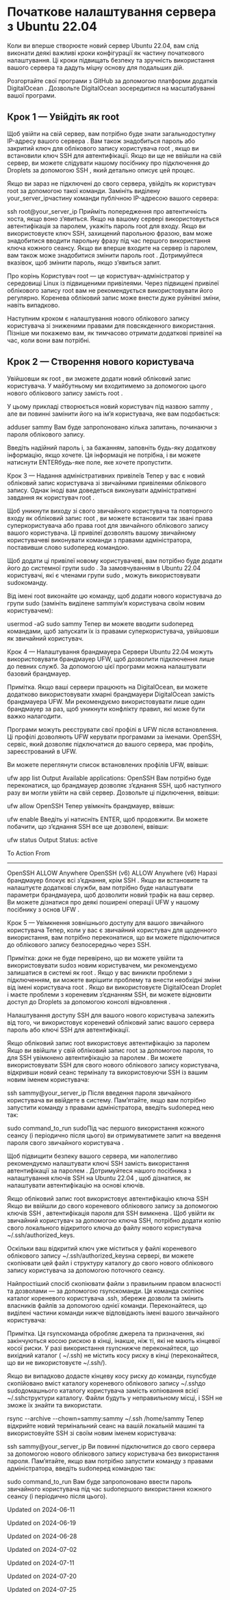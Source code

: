 # Початкове налаштування сервера з Ubuntu 22.04

Коли ви вперше створюєте новий сервер Ubuntu 22.04, вам слід виконати деякі важливі кроки конфігурації як частину початкового налаштування. Ці кроки підвищать безпеку та зручність використання вашого сервера та дадуть міцну основу для подальших дій.

Розгортайте свої програми з GitHub за допомогою платформи додатків DigitalOcean . Дозвольте DigitalOcean зосередитися на масштабуванні вашої програми.

## Крок 1 — Увійдіть як root
Щоб увійти на свій сервер, вам потрібно буде знати загальнодоступну IP-адресу вашого сервера . Вам також знадобиться пароль або закритий ключ для облікового запису користувача root , якщо ви встановили ключ SSH для автентифікації. Якщо ви ще не ввійшли на свій сервер, ви можете слідувати нашому посібнику про підключення до Droplets за допомогою SSH , який детально описує цей процес.

Якщо ви зараз не підключені до свого сервера, увійдіть як користувач root за допомогою такої команди. Замініть виділену your_server_ipчастину команди публічною IP-адресою вашого сервера:

ssh root@your_server_ip
Прийміть попередження про автентичність хоста, якщо воно з’явиться. Якщо на вашому сервері використовується автентифікація за паролем, укажіть пароль root для входу. Якщо ви використовуєте ключ SSH, захищений парольною фразою, вам може знадобитися вводити парольну фразу під час першого використання ключа кожного сеансу. Якщо ви вперше входите на сервер із паролем, вам також може знадобитися змінити пароль root . Дотримуйтеся вказівок, щоб змінити пароль, якщо з’явиться запит.

Про корінь
Користувач root — це користувач-адміністратор у середовищі Linux із підвищеними привілеями. Через підвищені привілеї облікового запису root вам не рекомендується використовувати його регулярно. Коренева обліковий запис може внести дуже руйнівні зміни, навіть випадково.

Наступним кроком є ​​налаштування нового облікового запису користувача зі зниженими правами для повсякденного використання. Пізніше ми покажемо вам, як тимчасово отримати додаткові привілеї на час, коли вони вам потрібні.

## Крок 2 — Створення нового користувача
Увійшовши як root , ви зможете додати новий обліковий запис користувача. У майбутньому ми входитимемо за допомогою цього нового облікового запису замість root .

У цьому прикладі створюється новий користувач під назвою sammy , але ви повинні замінити його на ім’я користувача, яке вам подобається:

adduser sammy
Вам буде запропоновано кілька запитань, починаючи з пароля облікового запису.

Введіть надійний пароль і, за бажанням, заповніть будь-яку додаткову інформацію, якщо хочете. Ця інформація не потрібна, і ви можете натиснути ENTERбудь-яке поле, яке хочете пропустити.

Крок 3 — Надання адміністративних привілеїв
Тепер у вас є новий обліковий запис користувача зі звичайними привілеями облікового запису. Однак іноді вам доведеться виконувати адміністративні завдання як користувач root .

Щоб уникнути виходу зі свого звичайного користувача та повторного входу як обліковий запис root , ви можете встановити так звані права суперкористувача або права root для звичайного облікового запису вашого користувача. Ці привілеї дозволять вашому звичайному користувачеві виконувати команди з правами адміністратора, поставивши слово sudoперед командою.

Щоб додати ці привілеї новому користувачеві, вам потрібно буде додати його до системної групи sudo . За замовчуванням в Ubuntu 22.04 користувачі, які є членами групи sudo , можуть використовувати sudoкоманду.

Від імені root виконайте цю команду, щоб додати нового користувача до групи sudo (замініть виділене sammyім’я користувача своїм новим користувачем):

usermod -aG sudo sammy
Тепер ви можете вводити sudoперед командами, щоб запускати їх із правами суперкористувача, увійшовши як звичайний користувач.

Крок 4 — Налаштування брандмауера
Сервери Ubuntu 22.04 можуть використовувати брандмауер UFW, щоб дозволити підключення лише до певних служб. За допомогою цієї програми можна налаштувати базовий брандмауер.

Примітка. Якщо ваші сервери працюють на DigitalOcean, ви можете додатково використовувати хмарні брандмауери DigitalOcean замість брандмауера UFW. Ми рекомендуємо використовувати лише один брандмауер за раз, щоб уникнути конфлікту правил, які може бути важко налагодити.

Програми можуть реєструвати свої профілі в UFW після встановлення. Ці профілі дозволяють UFW керувати програмами за іменами. OpenSSH, сервіс, який дозволяє підключатися до вашого сервера, має профіль, зареєстрований в UFW.

Ви можете переглянути список встановлених профілів UFW, ввівши:

ufw app list
Output
Available applications:
  OpenSSH
Вам потрібно буде переконатися, що брандмауер дозволяє з’єднання SSH, щоб наступного разу ви могли увійти на свій сервер. Дозвольте ці підключення, ввівши:

ufw allow OpenSSH
Тепер увімкніть брандмауер, ввівши:

ufw enable
Введіть yі натисніть ENTER, щоб продовжити. Ви можете побачити, що з’єднання SSH все ще дозволені, ввівши:

ufw status
Output
Status: active

To                         Action      From
--                         ------      ----
OpenSSH                    ALLOW       Anywhere
OpenSSH (v6)               ALLOW       Anywhere (v6)
Наразі брандмауер блокує всі з’єднання, крім SSH . Якщо ви встановите та налаштуєте додаткові служби, вам потрібно буде налаштувати параметри брандмауера, щоб дозволити новий трафік на ваш сервер. Ви можете дізнатися про деякі поширені операції UFW у нашому посібнику з основ UFW .

Крок 5 — Увімкнення зовнішнього доступу для вашого звичайного користувача
Тепер, коли у вас є звичайний користувач для щоденного використання, вам потрібно переконатися, що ви можете підключитися до облікового запису безпосередньо через SSH.

Примітка: доки не буде перевірено, що ви можете увійти та використовувати sudoз новим користувачем, ми рекомендуємо залишатися в системі як root . Якщо у вас виникли проблеми з підключенням, ви можете вирішити проблему та внести необхідні зміни від імені користувача root . Якщо ви використовуєте DigitalOcean Droplet і маєте проблеми з кореневим з’єднанням SSH, ви можете відновити доступ до Droplets за допомогою консолі відновлення .

Налаштування доступу SSH для вашого нового користувача залежить від того, чи використовує кореневий обліковий запис вашого сервера пароль або ключі SSH для автентифікації.

Якщо обліковий запис root використовує автентифікацію за паролем
Якщо ви ввійшли у свій обліковий запис root за допомогою пароля, то для SSH увімкнено автентифікацію за паролем . Ви можете використовувати SSH для свого нового облікового запису користувача, відкривши новий сеанс терміналу та використовуючи SSH із вашим новим іменем користувача:

ssh sammy@your_server_ip
Після введення пароля звичайного користувача ви ввійдете в систему. Пам’ятайте, якщо вам потрібно запустити команду з правами адміністратора, введіть sudoперед нею так:

sudo command_to_run
sudoПід час першого використання кожного сеансу (і періодично після цього) ви отримуватимете запит на введення пароля свого звичайного користувача .

Щоб підвищити безпеку вашого сервера, ми наполегливо рекомендуємо налаштувати ключі SSH замість використання автентифікації за паролем . Дотримуйтеся нашого посібника з налаштування ключів SSH на Ubuntu 22.04 , щоб дізнатися, як налаштувати автентифікацію на основі ключів.

Якщо обліковий запис root використовує автентифікацію ключа SSH
Якщо ви ввійшли до свого кореневого облікового запису за допомогою ключів SSH , автентифікація пароля для SSH вимкнена . Щоб увійти як звичайний користувач за допомогою ключа SSH, потрібно додати копію свого локального відкритого ключа до файлу нового користувача ~/.ssh/authorized_keys.

Оскільки ваш відкритий ключ уже міститься у файлі кореневого облікового запису ~/.ssh/authorized_keysна сервері, ви можете скопіювати цей файл і структуру каталогу до свого нового облікового запису користувача за допомогою поточного сеансу.

Найпростіший спосіб скопіювати файли з правильним правом власності та дозволами — за допомогою rsyncкоманди. Ця команда скопіює каталог кореневого користувача .ssh, збереже дозволи та змінить власників файлів за допомогою однієї команди. Переконайтеся, що виділені частини команди нижче відповідають імені вашого звичайного користувача:

Примітка. Ця rsyncкоманда обробляє джерела та призначення, які закінчуються косою рискою в кінці, інакше, ніж ті, які не мають кінцевої косої риски. У разі використання rsyncнижче переконайтеся, що вихідний каталог ( ~/.ssh) не містить косу риску в кінці (переконайтеся, що ви не використовуєте ~/.ssh/).

Якщо ви випадково додасте кінцеву косу риску до команди, rsyncбуде скопійовано вміст каталогу кореневого облікового запису ~/.sshдо sudoдомашнього каталогу користувача замість копіювання всієї ~/.sshструктури каталогу. Файли будуть у неправильному місці, і SSH не зможе їх знайти та використати.

rsync --archive --chown=sammy:sammy ~/.ssh /home/sammy
Тепер відкрийте новий термінальний сеанс на вашій локальній машині та використовуйте SSH зі своїм новим іменем користувача:

ssh sammy@your_server_ip
Ви повинні підключитися до свого сервера за допомогою нового облікового запису користувача без використання пароля. Пам’ятайте, якщо вам потрібно запустити команду з правами адміністратора, введіть sudoперед командою так:

sudo command_to_run
Вам буде запропоновано ввести пароль звичайного користувача під час sudoпершого використання кожного сеансу (і періодично після цього).


Updated on 2024-06-11

Updated on 2024-06-19

Updated on 2024-06-28

Updated on 2024-07-02

Updated on 2024-07-11

Updated on 2024-07-20

Updated on 2024-07-25